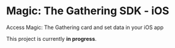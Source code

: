 # Magic: The Gathering SDK - iOS
Access Magic: The Gathering card and set data in your iOS app

This project is currently **in progress**.
